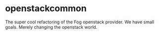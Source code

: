 openstackcommon
===============

The super cool refactoring of the Fog openstack provider.   We have small goals.  Merely changing the openstack world.
